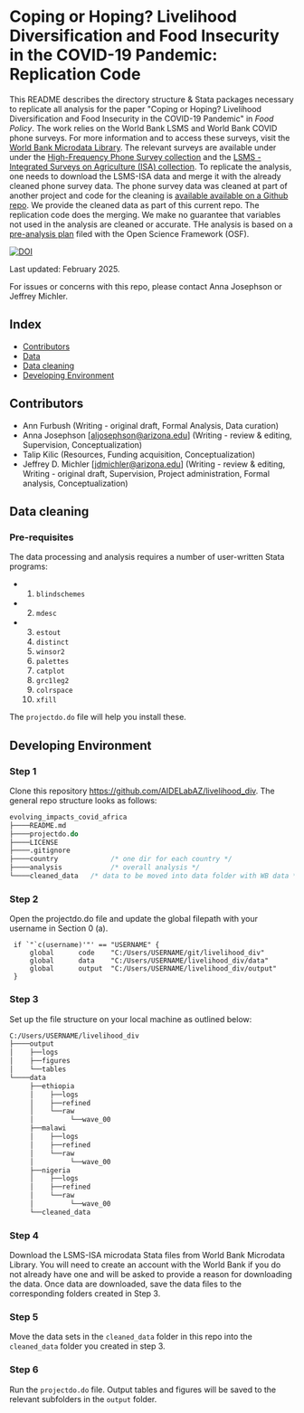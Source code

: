 # Coping or Hoping? Livelihood Diversification and Food Insecurity in the COVID-19 Pandemic: Replication Code

This README describes the directory structure & Stata packages necessary to replicate all analysis for the paper "Coping or Hoping? Livelihood Diversification and Food Insecurity in the COVID-19 Pandemic" in *Food Policy*. The work relies on the World Bank LSMS and World Bank COVID phone surveys. For more information and to access these surveys, visit the [World Bank Microdata Library][4]. The relevant surveys are available under under the [High-Frequency Phone Survey collection][2] and the [LSMS - Integrated Surveys on Agriculture (ISA) collection][3]. To replicate the analysis, one needs to download the LSMS-ISA data and merge it with the already cleaned phone survey data. The phone survey data was cleaned at part of another project and code for the cleaning is [available available on a Github repo][5]. We provide the cleaned data as part of this current repo. The replication code does the merging. We make no guarantee that variables not used in the analysis are cleaned or accurate. THe analysis is based on a [pre-analysis plan][1] filed with the Open Science Framework (OSF).

[![DOI](https://zenodo.org/badge/DOI/10.5281/zenodo.14876700.svg)](https://doi.org/10.5281/zenodo.14876700)

Last updated: February 2025. 

For issues or concerns with this repo, please contact Anna Josephson or Jeffrey Michler.

 ## Index
 
 - [Contributors](#contributors)
 - [Data](#data)
 - [Data cleaning](#data-cleaning)
 - [Developing Environment](#developing-environment)

## Contributors

* Ann Furbush (Writing - original draft, Formal Analysis, Data curation)
* Anna Josephson [aljosephson@arizona.edu] (Writing - review & editing, Supervision, Conceptualization)
* Talip Kilic (Resources, Funding acquisition, Conceptualization)
* Jeffrey D. Michler [jdmichler@arizona.edu] (Writing - review & editing, Writing - original draft, Supervision, Project administration, Formal analysis, Conceptualization)

## Data cleaning

### Pre-requisites

The data processing and analysis requires a number of user-written Stata programs:
   * 1. `blindschemes`
   * 2. `mdesc`
   * 3. `estout`
     4. `distinct`
     5. `winsor2`
     6. `palettes`
     7. `catplot`
     8. `grc1leg2`
     9. `colrspace`
     10. `xfill`

The `projectdo.do` file will help you install these.

## Developing Environment

### Step 1

Clone this  repository https://github.com/AIDELabAZ/livelihood_div. The general repo structure looks as follows:<br>

```stata
evolving_impacts_covid_africa
├────README.md
├────projectdo.do
├────LICENSE
├────.gitignore
├────country             /* one dir for each country */
├────analysis            /* overall analysis */
└────cleaned_data	/* data to be moved into data folder with WB data */
```

### Step 2

Open the projectdo.do file and update the global filepath with your username in Section 0 (a).

   ```
    if `"`c(username)'"' == "USERNAME" {
       	global 		code  	"C:/Users/USERNAME/git/livelihood_div"
		global 		data	"C:/Users/USERNAME/livelihood_div/data"
		global 		output  "C:/Users/USERNAME/livelihood_div/output"
    }
   ```

### Step 3

Set up the file structure on your local machine as outlined below: 

```stata
C:/Users/USERNAME/livelihood_div
├────output
│    ├──logs
│    ├──figures
│    └──tables
└────data
     ├──ethiopia
     │    ├──logs
     │    ├──refined
     │    └──raw
     │         └──wave_00
     ├──malawi
     │    ├──logs
     │    ├──refined
     │    └──raw
     │         └──wave_00
     ├──nigeria
     │    ├──logs
     │    ├──refined
     │    └──raw
     │         └──wave_00
     └──cleaned_data
```

### Step 4

Download the LSMS-ISA microdata Stata files from World Bank Microdata Library. You will need to create an account with the World Bank if you do not already have one and will be asked to provide a reason for downloading the data. Once data are downloaded, save the data files to the corresponding folders created in Step 3. 

### Step 5

Move the data sets in the `cleaned_data` folder in this repo into the `cleaned_data` folder you created in step 3.

### Step 6

Run the `projectdo.do` file. Output tables and figures will be saved to the relevant subfolders in the `output` folder. 

[1]: https://osf.io/nu593
[2]: http://bit.ly/microdata-hfps
[3]: https://www.worldbank.org/en/programs/lsms/initiatives/lsms-ISA
[4]: https://microdata.worldbank.org/index.php/home
[5]: https://github.com/AIDELabAZ/wb_covid
